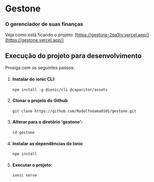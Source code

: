 # Gestone 
### O gerenciador de suas finanças

Veja como está ficando o projeto: [https://gestone-2qa3jy.vercel.app/](https://gestone.vercel.app/)

## Execução do projeto para desenvolvimento
Prosiga com os seguintes passos: <br>
1. #### Instalar do ionic CLI:
   ~~~
   npm install -g @ionic/cli @capacitor/assets
   ~~~
2. #### Clonar o projeto do Github
   ~~~
   git clone https://github.com/RodolfoGama0101/gestone.git
   ~~~
3. #### Alterar para o diretório 'gestone':
   ~~~
   cd gestone
   ~~~
4. #### Instalar as dependências do Ionic
   ~~~
   npm install
   ~~~
5. #### Executar o projeto:
   ~~~
   ionic serve
   ~~~
